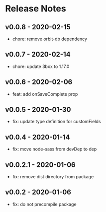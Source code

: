 # Release Notes

## v0.0.8 - 2020-02-15
* chore: remove orbit-db dependency

## v0.0.7 - 2020-02-14
* chore: update 3box to 1.17.0

## v0.0.6 - 2020-02-06
* feat: add onSaveComplete prop

## v0.0.5 - 2020-01-30
* fix: update type definition for customFields

## v0.0.4 - 2020-01-14
* fix: move node-sass from devDep to dep

## v0.0.2.1 - 2020-01-06
* fix: remove dist directory from package

## v0.0.2 - 2020-01-06
* fix: do not precompile package
